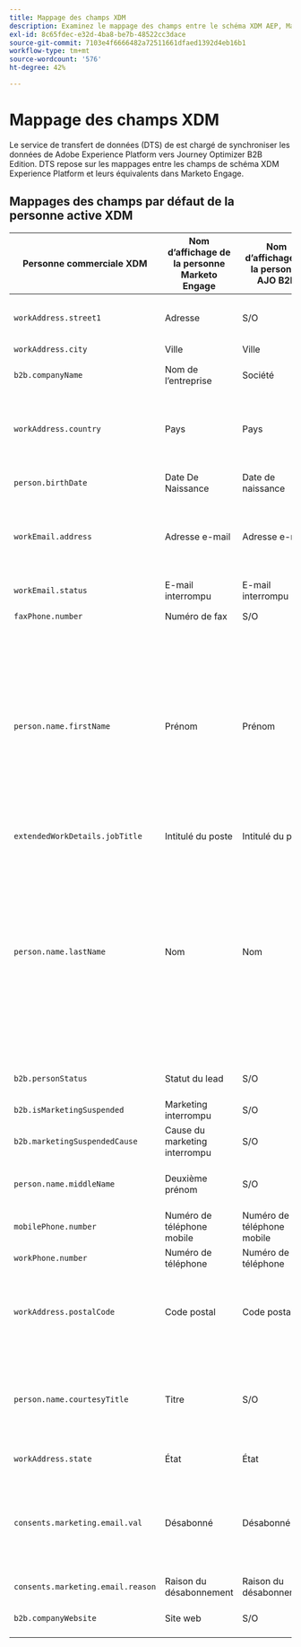 ```yaml
---
title: Mappage des champs XDM
description: Examinez le mappage des champs entre le schéma XDM AEP, Marketo Engage et Journey Optimizer B2B Edition.
exl-id: 8c65fdec-e32d-4ba8-be7b-48522cc3dace
source-git-commit: 7103e4f6666482a72511661dfaed1392d4eb16b1
workflow-type: tm+mt
source-wordcount: '576'
ht-degree: 42%

---
```


# Mappage des champs XDM

Le service de transfert de données (DTS) de est chargé de synchroniser les données de Adobe Experience Platform vers Journey Optimizer B2B Edition. DTS repose sur les mappages entre les champs de schéma XDM Experience Platform et leurs équivalents dans Marketo Engage.

## Mappages des champs par défaut de la personne active XDM

| Personne commerciale XDM | Nom d’affichage de la personne Marketo Engage | Nom d’affichage de la personne AJO B2B | Type XDM | Type de Marketo | Description XDM |
|------------------- |---------------------------------- |--------------------------- |-------- |------------ |--------------- |
| `workAddress.street1` | Adresse | S/O | Chaîne | texte | Informations au niveau de la rue par Principal, numéro d’appartement, numéro de rue et nom de rue. |
| `workAddress.city ` | Ville | Ville | Chaîne | Chaîne | Nom de la ville. |
| `b2b.companyName` | Nom de l’entreprise | Société | Chaîne | Chaîne | Nom de la société à laquelle est associé un homme d’affaires. |
| `workAddress.country` | Pays | Pays | Chaîne | Chaîne | Nom du territoire administré par un gouvernement. Champ de forme libre que peut avoir le nom du pays dans n’importe quelle langue, autre que `xdm:countryCode`. |
| `person.birthDate` | Date De Naissance | Date de naissance | Chaîne | Date | Date complète de naissance d’une personne.  AAAA-MM-JJ |
| `workEmail.address` | Adresse e-mail | Adresse e-mail | Chaîne | E-mail | Adresse technique, par exemple, &#39;<name@domain.com>&#39;, telle que généralement définie dans la norme RFC2822 et les normes ultérieures. |
| `workEmail.status` | E-mail interrompu | E-mail interrompu | Chaîne | Booléen | Une indication sur la possibilité d’utiliser l’adresse électronique. |
| `faxPhone.number` | Numéro de fax | S/O | Chaîne | téléphone | Numéro de fax. |
| `person.name.firstName` | Prénom | Prénom | Chaîne | Chaîne | Premier segment du nom dans l’ordre d’écriture et le plus communément accepté dans la langue du nom. Dans de nombreuses cultures, il s’agit du prénom personnel ou du prénom préféré. Les propriétés firstName et lastName ont été introduites afin de maintenir la compatibilité avec les systèmes existants qui modélisent les noms de manière simplifiée, non sémantique et non internationalisable. L’utilisation de xdm:fullName est toujours préférable. |
| `extendedWorkDetails.jobTitle` | Intitulé du poste | Intitulé du poste | Chaîne | Chaîne | Fonction de la personne. |
| `person.name.lastName` | Nom | Nom | Chaîne | Chaîne | Dernier segment du nom dans l’ordre d’écriture et le plus communément accepté dans la langue du nom. Dans de nombreuses cultures, il s&#39;agit du nom de famille, du nom de famille, du patronyme ou du matronyme hérités. Les propriétés firstName et lastName ont été introduites afin de maintenir la compatibilité avec les systèmes existants qui modélisent les noms de manière simplifiée, non sémantique et non internationalisable. L’utilisation de xdm:fullName est toujours préférable. |
| `b2b.personStatus` | Statut du lead | S/O | Chaîne | Chaîne | Champ enregistrant l’état actuel du marketing/des ventes de la Personne. |
| `b2b.isMarketingSuspended` | Marketing interrompu | S/O | Booléen | Booléen | Indique si le marketing est suspendu pour la personne. |
| `b2b.marketingSuspendedCause` | Cause du marketing interrompu | S/O | Chaîne | Chaîne | Si le marketing est suspendu pour la personne, cette propriété en fournit la raison. |
| `person.name.middleName` | Deuxième prénom | S/O | Chaîne | téléphone | Nom intermédiaire, nom alternatif ou noms supplémentaires présents entre le prénom et le nom. |
| `mobilePhone.number` | Numéro de téléphone mobile | Numéro de téléphone mobile | Chaîne | téléphone | Numéro de téléphone portable. |
| `workPhone.number` | Numéro de téléphone | Numéro de téléphone | Chaîne | téléphone | Numéro de téléphone professionnel. |
| `workAddress.postalCode` | Code postal | Code postal | Chaîne | Chaîne | Code postal de l’emplacement. Les codes postaux ne sont pas disponibles pour tous les pays. Dans certains pays, ce champ ne contiendra qu’une partie du code postal. |
| `person.name.courtesyTitle` | Titre | S/O | Chaîne | Chaîne | En général, abréviation du titre d’une personne, du titre honorifique ou de la formule de salutation. courtesyTitle est utilisé devant le nom complet ou le nom de famille dans les textes d&#39;ouverture. Par exemple, M., Mme ou Dr. |
| `workAddress.state` | État | État | Chaîne | Chaîne | Nom de l’État. C&#39;est un champ de forme libre. |
| `consents.marketing.email.val` | Désabonné | Désabonné | Chaîne | Booléen | Si unsubscribed est true (par exemple, value = 1), définissez `consents.marketing.email.val` sur (n). Si le désabonnement est false (par exemple, valeur = 0), définissez consents.marketing.email.val sur null. |
| `consents.marketing.email.reason` | Raison du désabonnement | Raison du désabonnement | Chaîne | Chaîne |  |
| `b2b.companyWebsite` | Site web | S/O | Chaîne | url | Site Web de la société à laquelle est associé un homme d’affaires. |
